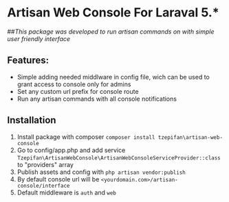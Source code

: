 # Artisan Web Console For Laraval 5.*

##*This package was developed to run artisan commands on with simple user friendly interface*
## Features:
 - Simple adding needed middlware in config file, wich can be used to grant access to console only for admins
 - Set any custom url prefix for console route
 - Run any artisan commands with all console notifications
 
 ## Installation
 
 1. Install package with composer `composer install tzepifan\artisan-web-console`
 2. Go to config/app.php and add service `Tzepifan\ArtisanWebConsole\ArtisanWebConsoleServiceProvider::class` to "providers" array
 3. Publish assets and config with `php artisan vendor:publish`
 4. By default console url will be `<yourdomain.com>/artisan-console/interface`
 5. Default middleware is `auth` and `web` 